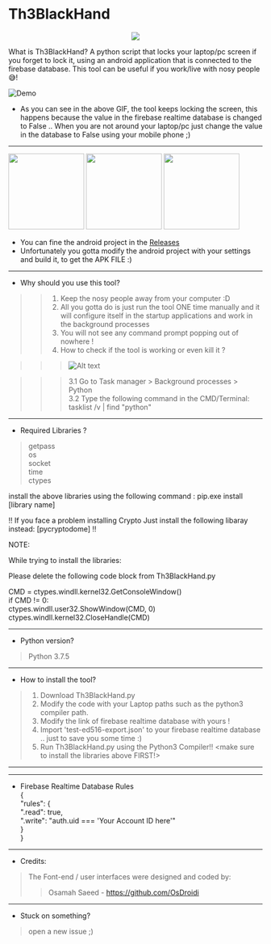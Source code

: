 # Th3BlackHand

<p align="center">
  <img src="https://media.giphy.com/media/LLxAlFgptpskFCxyor/giphy.gif" />
</p>

What is Th3BlackHand?
A python script that locks your laptop/pc screen if you forget to lock it, using an android application that is connected to the firebase database. This tool can be useful if you work/live with nosy people 😅!  


![Demo](https://media.giphy.com/media/TEcWMqTQqdBkKsbuZf/giphy.gif)

* As you can see in the above GIF, the tool keeps locking the screen, this happens because the value in the firebase realtime database is changed to False .. When you are not around your laptop/pc just change the value in the database to False using your mobile phone ;) 

--- 
<img src="https://i.ibb.co/5Kts11C/android-1.jpg" width="150"> <img src="https://i.ibb.co/TMdBYhM/android-2.jpg" width="150"> <img src="https://i.ibb.co/swKCDJd/android-3.jpg" width="150">


* You can fine the android project in the [Releases](https://github.com/inurlx/Th3BlackHand/releases)  
* Unfortunately you gotta modify the android project with your settings and build it, to get the APK FILE :) 
---

* Why should you use this tool?  
>> 1. Keep the nosy people away from your computer :D
>> 2. All you gotta do is just run the tool ONE time manually and it will configure itself in the startup applications and work in the background processes  
>> 3. You will not see any command prompt popping out of nowhere !  
>> 4. How to check if the tool is working or even kill it ?  

>>> ![Alt text](https://i.ibb.co/FmM0wHV/3.png "Check if the tool is working")

>>> 3.1 Go to Task manager > Background processes > Python  
>>> 3.2 Type the following command in the CMD/Terminal: tasklist /v | find "python"  

---

* Required Libraries ?
> getpass  
> os  
> socket  
> time  
> ctypes  

install the above libraries using the following command : pip.exe install [library name]  

!! If you face a problem installing Crypto Just install the following libaray instead: [pycryptodome] !!

NOTE: 

While trying to install the libraries: 

Please delete the following code block from Th3BlackHand.py

CMD = ctypes.windll.kernel32.GetConsoleWindow()      
if CMD != 0:      
    ctypes.windll.user32.ShowWindow(CMD, 0)      
    ctypes.windll.kernel32.CloseHandle(CMD)

----

* Python version?  

> Python 3.7.5  

---

* How to install the tool?    

> 1. Download Th3BlackHand.py   
> 2. Modify the code with your Laptop paths such as the python3 compiler path.  
> 3. Modify the link of firebase realtime database with yours !  
> 4. Import 'test-ed516-export.json' to your firebase realtime database .. just to save you some time :)  
> 5. Run Th3BlackHand.py using the Python3 Compiler!! <make sure to install the libraries above FIRST!>  

---
---
* Firebase Realtime Database Rules  
{  
  "rules": {  
    ".read": true,  
    ".write": "auth.uid === 'Your Account ID here'"  
  }  
}  

---
* Credits: 
> The Font-end / user interfaces were designed and coded by:
>> Osamah Saeed - https://github.com/OsDroidi

---
* Stuck on something? 

> open a new issue ;)


